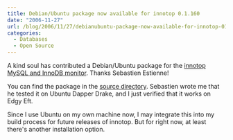 ```yaml
---
title: Debian/Ubuntu package now available for innotop 0.1.160
date: "2006-11-27"
url: /blog/2006/11/27/debianubuntu-package-now-available-for-innotop-01160/
categories:
  - Databases
  - Open Source
---
```

A kind soul has contributed a Debian/Ubuntu package for the [innotop MySQL and InnoDB monitor][1]. Thanks Sebastien Estienne!

You can find the package in the [source directory][2]. Sebastien wrote me that he tested it on Ubuntu Dapper Drake, and I just verified that it works on Edgy Eft.

Since I use Ubuntu on my own machine now, I may integrate this into my build process for future releases of innotop. But for right now, at least there's another installation option.

 [1]: http://www.xaprb.com/innotop/
 [2]: http://www.xaprb.com/innotop/src
